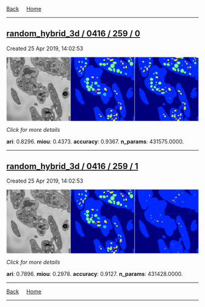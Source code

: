 
[Back](..)&nbsp;&nbsp;&nbsp;&nbsp;&nbsp;[Home](https://leapmanlab.github.io/snapshots)

---

<div class="summary"><a href="0"><h2>random_hybrid_3d / 0416 / 259 / 0</h2></a><p>Created 25 Apr 2019, 14:02:53
</p><a href="0"><img src="0/media/summary.png" align="center"></a><p>
<i>Click for more details</i>
</p></div>

**ari**: 0.8296. **miou**: 0.4373. **accuracy**: 0.9367. **n_params**: 431575.0000. 

---

<div class="summary"><a href="1"><h2>random_hybrid_3d / 0416 / 259 / 1</h2></a><p>Created 25 Apr 2019, 14:02:53
</p><a href="1"><img src="1/media/summary.png" align="center"></a><p>
<i>Click for more details</i>
</p></div>

**ari**: 0.7896. **miou**: 0.2978. **accuracy**: 0.9127. **n_params**: 431428.0000. 

---

[Back](..)&nbsp;&nbsp;&nbsp;&nbsp;&nbsp;[Home](https://leapmanlab.github.io/snapshots)

---